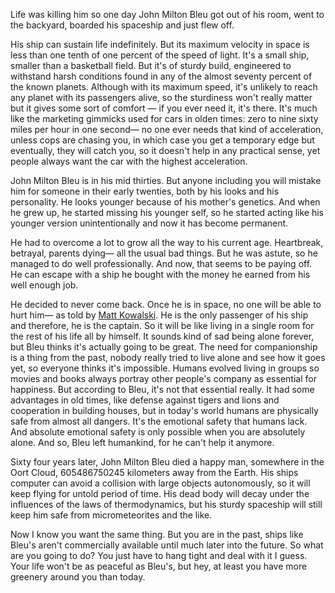 <!-- title: Surviving life -->
<!-- draft: no -->

Life was killing him so one day John Milton Bleu got out of his room, went to the backyard, boarded his spaceship and just flew off.

His ship can sustain life indefinitely. But its maximum velocity in space is less than one tenth of one percent of the speed of light. It's a small ship, smaller than a basketball field. But it's of sturdy build, engineered to withstand harsh conditions found in any of the almost seventy percent of the known planets. Although with its maximum speed, it's unlikely to reach any planet with its passengers alive, so the sturdiness won't really matter but it gives some sort of comfort — if you ever need it, it's there. It's much like the marketing gimmicks used for cars in olden times: zero to nine sixty miles per hour in one second— no one ever needs that kind of acceleration, unless cops are chasing you, in which case you get a temporary edge but eventually, they will catch you, so it doesn't help in any practical sense, yet people always want the car with the highest acceleration.

John Milton Bleu is in his mid thirties. But anyone including you will mistake him for someone in their early twenties, both by his looks and his personality. He looks younger because of his mother's genetics. And when he grew up, he started missing his younger self, so he started acting like his younger version unintentionally and now it has become permanent.

He had to overcome a lot to grow all the way to his current age. Heartbreak, betrayal, parents dying— all the usual bad things. But he was astute, so he managed to do well professionally. And now, that seems to be paying off. He can escape with a ship he bought with the money he earned from his well enough job.

He decided to never come back. Once he is in space, no one will be able to hurt him— as told by [Matt Kowalski](https://www.imdb.com/name/nm3580541/). He is the only passenger of his ship and therefore, he is the captain. So it will be like living in a single room for the rest of his life all by himself. It sounds kind of sad being alone forever, but Bleu thinks it's actually going to be great. The need for companionship is a thing from the past, nobody really tried to live alone and see how it goes yet, so everyone thinks it's impossible. Humans evolved living in groups so movies and books always portray other people's company as essential for happiness. But according to Bleu, it's not that essential really. It had some advantages in old times, like defense against tigers and lions and cooperation in building houses, but in today's world humans are physically safe from almost all dangers. It's the emotional safety that humans lack. And absolute emotional safety is only possible when you are absolutely alone. And so, Bleu left humankind, for he can't help it anymore.

Sixty four years later, John Milton Bleu died a happy man, somewhere in the Oort Cloud, 605486750245 kilometers away from the Earth. His ships computer can avoid a collision with large objects autonomously, so it will keep flying for untold period of time. His dead body will decay under the influences of the laws of thermodynamics, but his sturdy spaceship will still keep him safe from micrometeorites and the like.

Now I know you want the same thing. But you are in the past, ships like Bleu's aren't commercially available until much later into the future. So what are you going to do? You just have to hang tight and deal with it I guess. Your life won't be as peaceful as Bleu's, but hey, at least you have more greenery around you than today.
